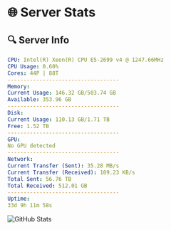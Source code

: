 # 🌐 Server Stats
## 🔍 Server Info
```yaml
CPU: Intel(R) Xeon(R) CPU E5-2699 v4 @ 1247.66MHz
CPU Usage: 0.60%
Cores: 44P | 88T
-----------------------------------
Memory:
Current Usage: 146.32 GB/503.74 GB
Available: 353.96 GB
-----------------------------------
Disk:
Current Usage: 110.13 GB/1.71 TB
Free: 1.52 TB
-----------------------------------
GPU:
No GPU detected
-----------------------------------
Network:
Current Transfer (Sent): 35.28 MB/s
Current Transfer (Received): 109.23 KB/s
Total Sent: 56.76 TB
Total Received: 512.01 GB
-----------------------------------
Uptime:
33d 9h 11m 58s
```
![GitHub Stats](https://img.shields.io/badge/Updated-2025-04-10_06:34:47-blue)